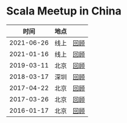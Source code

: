 # Scala Meetup in China
|   时间     | 地点 |                                     |
|------------|------|-------------------------------------|
| 2021-06-26 | 线上 | [回顾](2021-06-26)                  |
| 2021-01-16 | 线上 | [回顾](2021-01-16)                  |
| 2019-03-11 | 北京 | [回顾](2019-03-11)                  |
| 2018-03-17 | 深圳 | [回顾](2018-03-17)                  |
| 2017-04-22 | 北京 | [回顾](2017-04-22)                  |
| 2017-03-26 | 北京 | [回顾](2017-03-26)                  |
| 2016-01-17 | 北京 | [回顾](2016-01-17)                  |
